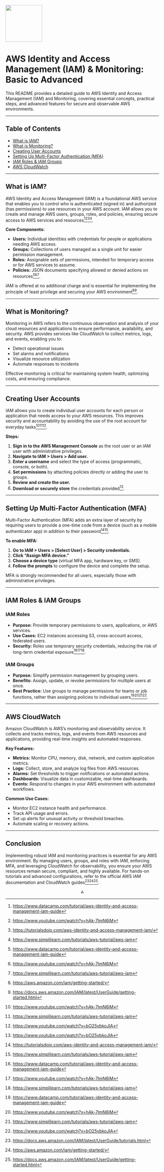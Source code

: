 <img src="https://r2cdn.perplexity.ai/pplx-full-logo-primary-dark%402x.png" class="logo" width="120"/>

# AWS Identity and Access Management (IAM) \& Monitoring: Basic to Advanced

This README provides a detailed guide to AWS Identity and Access Management (IAM) and Monitoring, covering essential concepts, practical steps, and advanced features for secure and observable AWS environments.

---

## Table of Contents

- [What is IAM?](#what-is-iam)
- [What is Monitoring?](#what-is-monitoring)
- [Creating User Accounts](#creating-user-accounts)
- [Setting Up Multi-Factor Authentication (MFA)](#setting-up-multi-factor-authentication-mfa)
- [IAM Roles \& IAM Groups](#iam-roles--iam-groups)
- [AWS CloudWatch](#aws-cloudwatch)

---

## What is IAM?

AWS Identity and Access Management (IAM) is a foundational AWS service that enables you to control who is authenticated (signed in) and authorized (has permissions) to use resources in your AWS account. IAM allows you to create and manage AWS users, groups, roles, and policies, ensuring secure access to AWS services and resources[^2][^3][^4][^5].

**Core Components:**

- **Users:** Individual identities with credentials for people or applications needing AWS access.
- **Groups:** Collections of users managed as a single unit for easier permission management.
- **Roles:** Assignable sets of permissions, intended for temporary access or for AWS services to assume.
- **Policies:** JSON documents specifying allowed or denied actions on resources[^2][^3][^5].

IAM is offered at no additional charge and is essential for implementing the principle of least privilege and securing your AWS environment[^6][^8].

---

## What is Monitoring?

Monitoring in AWS refers to the continuous observation and analysis of your cloud resources and applications to ensure performance, availability, and security. AWS provides services like CloudWatch to collect metrics, logs, and events, enabling you to:

- Detect operational issues
- Set alarms and notifications
- Visualize resource utilization
- Automate responses to incidents

Effective monitoring is critical for maintaining system health, optimizing costs, and ensuring compliance.

---

## Creating User Accounts

IAM allows you to create individual user accounts for each person or application that needs access to your AWS resources. This improves security and accountability by avoiding the use of the root account for everyday tasks[^3][^5][^7].

**Steps:**

1. **Sign in to the AWS Management Console** as the root user or an IAM user with administrative privileges.
2. **Navigate to IAM > Users > Add user.**
3. **Enter a username** and select the type of access (programmatic, console, or both).
4. **Set permissions** by attaching policies directly or adding the user to groups.
5. **Review and create the user.**
6. **Download or securely store** the credentials provided[^7].

---

## Setting Up Multi-Factor Authentication (MFA)

Multi-Factor Authentication (MFA) adds an extra layer of security by requiring users to provide a one-time code from a device (such as a mobile authenticator app) in addition to their password[^4][^5].

**To enable MFA:**

1. **Go to IAM > Users > [Select User] > Security credentials.**
2. **Click “Assign MFA device.”**
3. **Choose a device type** (virtual MFA app, hardware key, or SMS).
4. **Follow the prompts** to configure the device and complete the setup.

MFA is strongly recommended for all users, especially those with administrative privileges.

---

## IAM Roles \& IAM Groups

### IAM Roles

- **Purpose:** Provide temporary permissions to users, applications, or AWS services.
- **Use Cases:** EC2 instances accessing S3, cross-account access, federated users.
- **Security:** Roles use temporary security credentials, reducing the risk of long-term credential exposure[^2][^3][^5].


### IAM Groups

- **Purpose:** Simplify permission management by grouping users.
- **Benefits:** Assign, update, or revoke permissions for multiple users at once.
- **Best Practice:** Use groups to manage permissions for teams or job functions, rather than assigning policies to individual users[^2][^3][^5][^7].

---

## AWS CloudWatch

Amazon CloudWatch is AWS’s monitoring and observability service. It collects and tracks metrics, logs, and events from AWS resources and applications, providing real-time insights and automated responses.

**Key Features:**

- **Metrics:** Monitor CPU, memory, disk, network, and custom application metrics.
- **Logs:** Collect, store, and analyze log files from AWS resources.
- **Alarms:** Set thresholds to trigger notifications or automated actions.
- **Dashboards:** Visualize data in customizable, real-time dashboards.
- **Events:** Respond to changes in your AWS environment with automated workflows.

**Common Use Cases:**

- Monitor EC2 instance health and performance.
- Track API usage and errors.
- Set up alerts for unusual activity or threshold breaches.
- Automate scaling or recovery actions.

---

## Conclusion

Implementing robust IAM and monitoring practices is essential for any AWS environment. By managing users, groups, and roles with IAM, enforcing MFA, and leveraging CloudWatch for observability, you ensure your AWS resources remain secure, compliant, and highly available. For hands-on tutorials and advanced configurations, refer to the official AWS IAM documentation and CloudWatch guides[^1][^6][^8].

<div style="text-align: center">⁂</div>

[^1]: https://docs.aws.amazon.com/IAM/latest/UserGuide/tutorials.html

[^2]: https://www.datacamp.com/tutorial/aws-identity-and-access-management-iam-guide

[^3]: https://www.youtube.com/watch?v=hAk-7ImN6iM

[^4]: https://tutorialsdojo.com/aws-identity-and-access-management-iam/

[^5]: https://www.simplilearn.com/tutorials/aws-tutorial/aws-iam

[^6]: https://aws.amazon.com/iam/getting-started/

[^7]: https://www.youtube.com/watch?v=bO25vbkoJlA

[^8]: https://docs.aws.amazon.com/IAM/latest/UserGuide/getting-started.html

